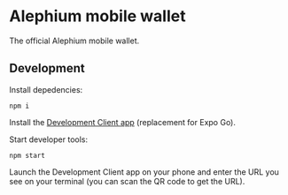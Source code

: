 # Alephium mobile wallet

The official Alephium mobile wallet.

## Development

Install depedencies:

```shell
npm i
```

Install the [Development Client app][dev-client] (replacement for Expo Go).

Start developer tools:

```shell
npm start
```

Launch the Development Client app on your phone and enter the URL you see on your terminal (you can scan the QR code to get the URL).

[dev-client]: https://expo.dev/accounts/nop33/projects/mobile-wallet/builds/00080e0a-fca8-4b43-b988-e91e861227ed

